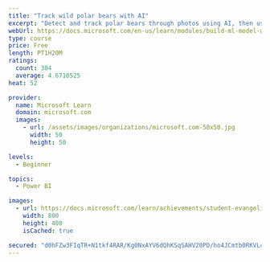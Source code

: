 ```yaml
---
title: "Track wild polar bears with AI"
excerpt: "Detect and track polar bears through photos using AI, then use Power BI to show where polar bears are being spotted."
webUrl: https://docs.microsoft.com/en-us/learn/modules/build-ml-model-with-azure-stream-analytics/
type: course
price: Free
length: PT1H20M
ratings:
  count: 304
  average: 4.6710525
heat: 52

provider:
  name: Microsoft Learn
  domain: microsoft.com
  images:
    - url: /assets/images/organizations/microsoft.com-50x50.jpg
      width: 50
      height: 50

levels:
  - Beginner

topics:
  - Power BI

images:
  - url: https://docs.microsoft.com/learn/achievements/student-evangelism/build-ml-model-with-azure-stream-analytics-badge-social.png
    width: 800
    height: 400
    isCached: true

secured: "d0hFZw3FIqTR+N1tkf4RAR/Kg0NxAYV6dQhKSqSAHV20PD/ho4JCmtb0RKVL4IUuuSatLNAq2UWPk7wiOwpz/PTG8By+Z4yaRqzw3Tip/Oxvwo4QJORZJXX6UDxHGepZMN1LzlnuHeuzdC3dDiI6eKXSoWFjVmDRAzgkmvz1ZlQ6yHr071O7p3ktnsv7Mh1hLQoq3H1d+FBlg0OK5O6AmK2yOUi68wGz/l5+1JEwZP5ky0MafIGR+EJFgGuZ12FO+Vf/P/Sv8T9zOJV7s6Lu5IjFMzBuVA0EErepK+Vmc1ASnA8zqlexIaoKxLPvZ7N0FOtDDjaM4tZxC3cd3vpzJiH+LJvlqEvS8h597niU4XA7j6adrOGdjXlCnVPXXvL1Wcax0qC5zSLUTLCnkUPyj87WZ21pOmXd76WsQrnTiIE=;g7AQ/gSAntXgU2+Ajz1Sdg=="
---
```


